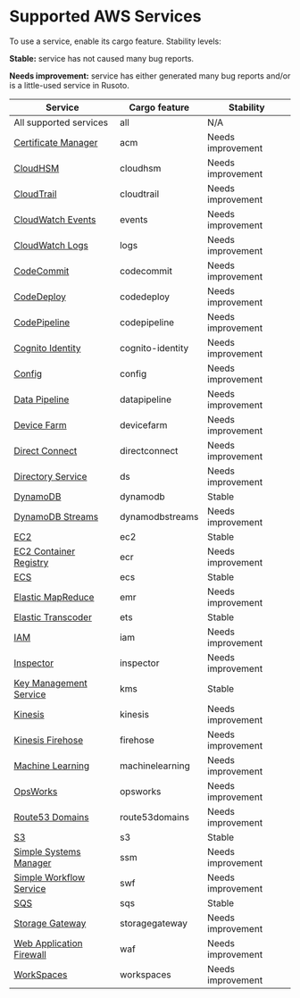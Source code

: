 # Supported AWS Services

To use a service, enable its cargo feature.  Stability levels:

**Stable:** service has not caused many bug reports.

**Needs improvement:** service has either generated many bug reports and/or is a little-used service in Rusoto. 

Service | Cargo feature | Stability
--------|---------------|---------
All supported services | all | N/A
[Certificate Manager](https://aws.amazon.com/certificate-manager/) | acm | Needs improvement
[CloudHSM](https://aws.amazon.com/cloudhsm/) | cloudhsm | Needs improvement
[CloudTrail](https://aws.amazon.com/cloudtrail/) | cloudtrail | Needs improvement
[CloudWatch Events](http://docs.aws.amazon.com/AmazonCloudWatch/latest/DeveloperGuide/WhatIsCloudWatchEvents.html) | events | Needs improvement 
[CloudWatch Logs](http://docs.aws.amazon.com/AmazonCloudWatch/latest/DeveloperGuide/CWL_GettingStarted.html) | logs | Needs improvement 
[CodeCommit](https://aws.amazon.com/codecommit/) | codecommit | Needs improvement
[CodeDeploy](https://aws.amazon.com/codedeploy/) | codedeploy | Needs improvement
[CodePipeline](https://aws.amazon.com/codepipeline/) | codepipeline | Needs improvement
[Cognito Identity](http://docs.aws.amazon.com/cognito/latest/developerguide/cognito-identity.html) | cognito-identity | Needs improvement 
[Config](https://aws.amazon.com/config/) | config | Needs improvement
[Data Pipeline](https://aws.amazon.com/datapipeline/) | datapipeline | Needs improvement
[Device Farm](https://aws.amazon.com/device-farm/) | devicefarm | Needs improvement
[Direct Connect](https://aws.amazon.com/directconnect/) | directconnect | Needs improvement
[Directory Service](https://aws.amazon.com/directoryservice/) | ds | Needs improvement
[DynamoDB](https://aws.amazon.com/dynamodb/) | dynamodb | Stable
[DynamoDB Streams](http://docs.aws.amazon.com/amazondynamodb/latest/developerguide/Streams.html) | dynamodbstreams | Needs improvement 
[EC2](https://aws.amazon.com/ec2/) | ec2 | Stable
[EC2 Container Registry](https://aws.amazon.com/ecr/) | ecr | Needs improvement
[ECS](https://aws.amazon.com/ecs/) | ecs | Stable
[Elastic MapReduce](https://aws.amazon.com/elasticmapreduce/) | emr | Needs improvement 
[Elastic Transcoder](https://aws.amazon.com/elastictranscoder/) | ets | Stable
[IAM](https://aws.amazon.com/iam/) | iam | Needs improvement
[Inspector](https://aws.amazon.com/inspector/) | inspector | Needs improvement
[Key Management Service](https://aws.amazon.com/kms/) | kms | Stable
[Kinesis](https://aws.amazon.com/kinesis/) | kinesis | Needs improvement
[Kinesis Firehose](https://aws.amazon.com/kinesis/firehose/) | firehose | Needs improvement
[Machine Learning](https://aws.amazon.com/machine-learning/) | machinelearning | Needs improvement 
[OpsWorks](https://aws.amazon.com/opsworks/) | opsworks | Needs improvement
[Route53 Domains](http://docs.aws.amazon.com/Route53/latest/APIReference/actions-on-domain-registrations.html) | route53domains | Needs improvement 
[S3](https://aws.amazon.com/s3/) | s3 | Stable
[Simple Systems Manager](http://docs.aws.amazon.com/ssm/latest/APIReference/Welcome.html) | ssm | Needs improvement 
[Simple Workflow Service](https://aws.amazon.com/swf/) | swf | Needs improvement
[SQS](https://aws.amazon.com/sqs/) | sqs | Stable
[Storage Gateway](https://aws.amazon.com/storagegateway/) | storagegateway | Needs improvement
[Web Application Firewall](https://aws.amazon.com/waf/) | waf | Needs improvement
[WorkSpaces](https://aws.amazon.com/workspaces/) | workspaces | Needs improvement
